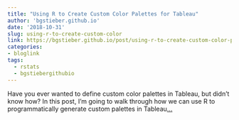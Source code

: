 ```yaml
---
title: "Using R to Create Custom Color Palettes for Tableau"
author: 'bgstieber.github.io'
date: '2018-10-31'
slug: using-r-to-create-custom-color
link: https://bgstieber.github.io/post/using-r-to-create-custom-color-palettes-for-tableau/
categories:
- bloglink
tags:
  - rstats
  - bgstiebergithubio
---
```


Have you ever wanted to define custom color palettes in Tableau, but didn’t know how? In this post, I’m going to walk through how we can use R to programmatically generate custom palettes in Tableau[... <i class="fas fa-external-link-alt"></i>](https://bgstieber.github.io/post/using-r-to-create-custom-color-palettes-for-tableau/)

